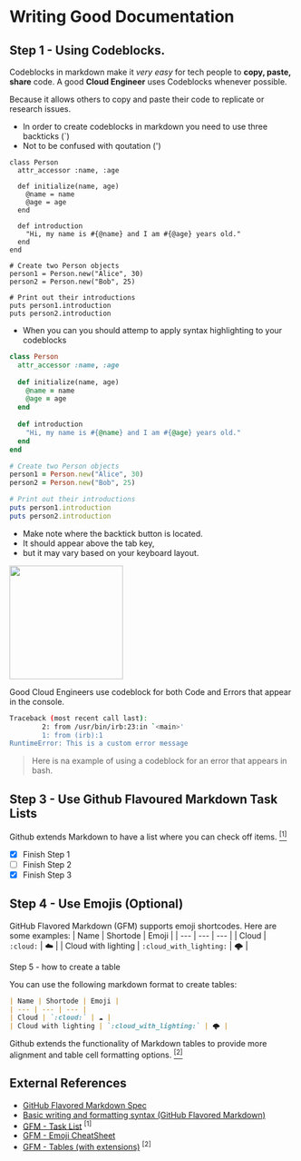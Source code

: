 # Writing Good Documentation

## Step 1 - Using Codeblocks.

Codeblocks in markdown make it *very easy* for tech people to **copy, paste, share** code.
A good __Cloud Engineer__ uses Codeblocks whenever possible.

Because it allows others to copy and paste their code to replicate  or research issues.

- In order to create codeblocks in markdown you need to use three backticks (`)
- Not to be confused with qoutation (')
```
class Person
  attr_accessor :name, :age
  
  def initialize(name, age)
    @name = name
    @age = age
  end
  
  def introduction
    "Hi, my name is #{@name} and I am #{@age} years old."
  end
end

# Create two Person objects
person1 = Person.new("Alice", 30)
person2 = Person.new("Bob", 25)

# Print out their introductions
puts person1.introduction
puts person2.introduction
```

- When you can you should attemp to apply syntax highlighting to your codeblocks

```ruby
class Person
  attr_accessor :name, :age
  
  def initialize(name, age)
    @name = name
    @age = age
  end
  
  def introduction
    "Hi, my name is #{@name} and I am #{@age} years old."
  end
end

# Create two Person objects
person1 = Person.new("Alice", 30)
person2 = Person.new("Bob", 25)

# Print out their introductions
puts person1.introduction
puts person2.introduction
```

- Make note where the backtick button is located.
- It should appear above the tab key,
- but it may vary based on your keyboard layout.
<img width="200" src="https://github.com/AdamLisicki/github-docs-example/assets/96197101/767e1d6e-251b-4565-9cec-5409170475a2" />

Good Cloud Engineers use codeblock for both Code and Errors that appear in the console.

```bash
Traceback (most recent call last):
        2: from /usr/bin/irb:23:in `<main>'
        1: from (irb):1
RuntimeError: This is a custom error message
```

> Here is na example of using a codeblock for an error that appears in bash.

## Step 3 - Use Github Flavoured Markdown Task Lists

Github extends Markdown to have a list where you can check off items. [<sup>[1]</sup>](#external-references)

- [x] Finish Step 1
- [ ] Finish Step 2
- [x] Finish Step 3

## Step 4 - Use Emojis (Optional)

GitHub Flavored Markdown (GFM) supports emoji shortcodes. Here are some examples:
| Name | Shortode | Emoji |
| --- | --- | --- |
| Cloud | `:cloud:` | ☁️ |
| Cloud with lighting | `:cloud_with_lighting:` | 🌩️ |

Step 5 - how to create a table

You can use the following markdown format to create tables:
```md
| Name | Shortode | Emoji |
| --- | --- | --- |
| Cloud | `:cloud:` | ☁️ |
| Cloud with lighting | `:cloud_with_lighting:` | 🌩️ |
```
Github extends the functionality of Markdown tables to provide more alignment and table cell formatting options. [<sup>[2]</sup>](#external-references)

## External References

- [GitHub Flavored Markdown Spec](https://github.github.com/gfm/) 
- [Basic writing and formatting syntax (GitHub Flavored Markdown)](https://docs.github.com/en/get-started/writing-on-github/getting-started-with-writing-and-formatting-on-github/basic-writing-and-formatting-syntax#quoting-text) 
- [GFM - Task List](https://docs.github.com/en/get-started/writing-on-github/getting-started-with-writing-and-formatting-on-github/basic-writing-and-formatting-syntax#task-lists) <sup>[1]</sup>
- [GFM - Emoji CheatSheet](https://github.com/ikatyang/emoji-cheat-sheet/)
- [GFM - Tables (with extensions)](https://github.github.com/gfm/#tables-extension-) <sup>[2]</sup>
